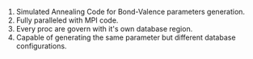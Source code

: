 1. Simulated Annealing Code for Bond-Valence parameters generation.
2. Fully paralleled with MPI code.
3. Every proc are govern with it's own database region.
4. Capable of generating the same parameter but different database configurations.
